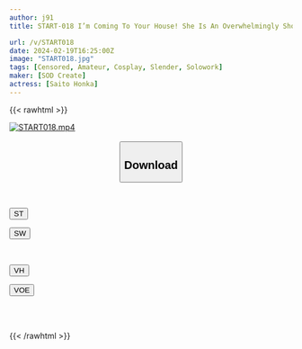 ```yaml
---
author: j91
title: START-018 I’m Coming To Your House! She Is An Overwhelmingly Short And Slender Goddess Of Healing Who Will Listen To Any Requests From Amateur Men! Honka Saito

url: /v/START018
date: 2024-02-19T16:25:00Z
image: "START018.jpg"
tags: [Censored, Amateur, Cosplay, Slender, Solowork]
maker: [SOD Create]
actress: [Saito Honka]
---
```



{{< rawhtml >}}

<div class="video" data-videoid="gdbb12MWWyCvly">
    <a href="javascript:;">
        <img src="/v/START018/START018.jpg" width="WIDTH" height="HEIGHT" alt="START018.mp4" loading="lazy">
    </a>
</div>

<script type="text/javascript" src="https://j91.asia/asset/on-demand-st.js"></script>

<br>
  <link rel="stylesheet" href="https://j91.asia/asset/bs5.css">
  
  <center>
  <button class="btn btn-primary" type="button" data-bs-toggle="collapse" data-bs-target=".multi-collapse" aria-expanded="false" aria-controls="multiCollapseExample1 multiCollapseExample2"><h2>Download</h2></button></center>
</p>
<div class="row">
  <div class="col">
    <div class="collapse multi-collapse" id="multiCollapseExample1">
      <div class="card card-body">
	      	      <br>
<div class="buttons">  
<p><a href="https://streamtape.to/v/gdbb12MWWyCvly" target="_blank"><button class="btn-hover color-3"><i class="fa fa-download"></i> ST</button></a></p>
<p><a href="https://cdnwish.com/y6imz8vbix3z" target="_blank"><button class="btn-hover color-2"><i class="fa fa-download"></i> SW</button></a></p></div>
    </div>
  </div>
</div>
  <div class="col">
    <div class="collapse multi-collapse" id="multiCollapseExample2">
      <div class="card card-body">
	      <br>
<div class="buttons">
<p><a href="https://vidhidepro.com/f/ag4m7gbsdd3w"><button class="btn-hover color-9"><i class="fa fa-download"></i> VH</button></a></p>
<p><a href="https://voe.sx/zf65vmvo3xuj"><button class="btn-hover color-8"><i class="fa fa-download"></i> VOE</button></a></p></div>
<br><br>
      </div>
    </div>
  </div>
</div>

{{< /rawhtml >}}